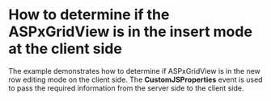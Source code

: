 # How to determine if the ASPxGridView is in the insert mode at the client side


<p>The example demonstrates how to determine if ASPxGridView is in the new row editing mode on the client side. The <strong>CustomJSProperties</strong> event is used to pass the required information from the server side to the client side.</p>

<br/>


